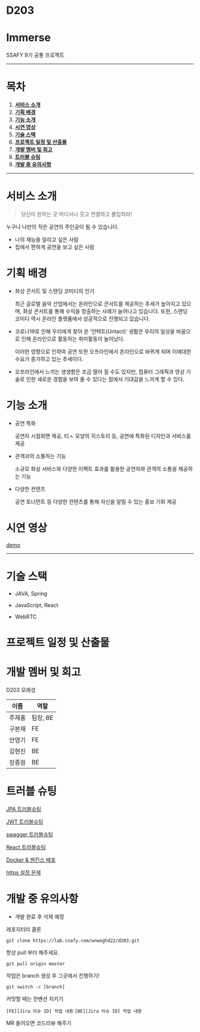 # D203

# Immerse

SSAFY 9기 공통 프로젝트

---

# 목차

1. [**서비스 소개**](#1)
2. [**기획 배경**](#2)
3. [**기능 소개**](#3)
4. [**시연 영상**](#4)
5. [**기술 스택**](#5)
6. [**프로젝트 일정 및 산출물**](#6)
7. [**개발 멤버 및 회고**](#7)
8. [**트러블 슈팅**](#8)
9. [**개발 중 유의사항**](#9)

---

<div id="1"></div>

# 서비스 소개

> 당신이 원하는 곳 어디서나 웃고 연결하고 몰입하라!

누구나 나만의 작은 공연의 주인공이 될 수 있습니다.

- 나의 재능을 알리고 싶은 사람
- 집에서 편하게 공연을 보고 싶은 사람


<div id="2"></div>

# 기획 배경


- 화상 콘서트 및 스탠딩 코미디의 인기


    최근 글로벌 음악 산업에서는 온라인으로 콘서트를 제공하는 추세가 높아지고 있으며, 화상 콘서트를 통해 수익을 창출하는 사례가 늘어나고 있습니다. 또한, 스탠딩 코미디 역시 온라인 플랫폼에서 성공적으로 진행되고 있습니다.

- 코로나19로 인해 우리에게 찾아 온 ‘언택트(Untact)’ 생활은 우리의 일상을 바꿈으로 인해 온라인으로 활동하는 취미활동이 늘어났다.
    
     이러한 영향으로 인하여 공연 또한 오프라인에서 온라인으로 바뀌게 되며 이에대한 수요가 증가하고 있는 추세이다.
    
- 오프라인에서 느끼는 생생함은 조금 떨어 질 수도 있지만, 컴퓨터 그래픽과 영상 기술로 인한 새로운 경험을 보여 줄 수 있다는 점에서 기대감을 느끼게 할 수 있다.



<div id="3"></div>

# 기능 소개

- 공연 특화

    공연자 시점화면 제공, 티ㅅ 모양의 히스토리 등, 공연에 특화된 디자인과 서비스를 제공

- 관객과의 소통하는 기능

    소규모 화상 서비스와 다양한 이펙트 효과를 활용한 공연자와 관객의 소통을 제공하는 기능

- 다양한 컨텐츠

    공연 토너먼트 등 다양한 컨텐츠를 통해 자신을 알릴 수 있는 홍보 기회 제공


<div id="4"></div>

# 시연 영상

[demo](./exec/시연_시나리오.md)

---

<div id="5"></div>

# 기술 스택

- JAVA, Spring

- JavaScript, React

- WebRTC


<div id="6"></div>

# 프로젝트 일정 및 산출물



<div id="7"></div>

# 개발 멤버 및 회고

D203 모래성

|이름|역할|
|---|---|
|주재홍|팀장, BE|
|구본재|FE|
|안영기|FE|
|김현진|BE|
|장중원|BE|


<div id="8"></div>

# 트러블 슈팅

[JPA 트러블슈팅](https://www.notion.so/JPA-180c9b1a5fff4403af0e19dd531ad24c)

[JWT 트러블슈팅](https://www.notion.so/JWT-476795e19e74458799b7a1da9c3949f3)

[swagger 트러블슈팅](https://www.notion.so/Swagger-docs-a4eb013309f440f1b07b7a4826babb30)

[React 트러블슈팅](https://www.notion.so/React-ff85c847dea548a3b9076284d95aa29c)

[Docker & 젠킨스 배포](https://www.notion.so/docker-jenkins-a45e65e285e244c5a93b6a7ce7080676)

[https 설정 문제](https://www.notion.so/https-ab8071b14de149999c29d5d9288b7820)


<div id="9"></div>

# 개발 중 유의사항

- 개발 완료 후 삭제 예정

레포지터리 클론

```git clone https://lab.ssafy.com/wnwoghd22/d203.git```

항상 pull 부터 해주세요.

```git pull origin master```

작업은 branch 생성 후 그곳에서 진행하기!

```git switch -c [branch]```

커밋할 때는 컨벤션 지키기

```[FE][Jira 이슈 ID] 작업 내용```
```[BE][Jira 이슈 ID] 작업 내용```

MR 들어오면 코드리뷰 해주기

